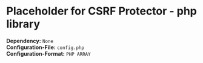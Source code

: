 Placeholder for **CSRF Protector - php library**
=====================================================

**Dependency:** `None`<br>
**Configuration-File:** `config.php`<br>
**Configuration-Format:** `PHP ARRAY`<br>
